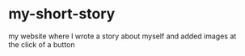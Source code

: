 # my-short-story
my website where I wrote a story about myself and added images at the click of a button
